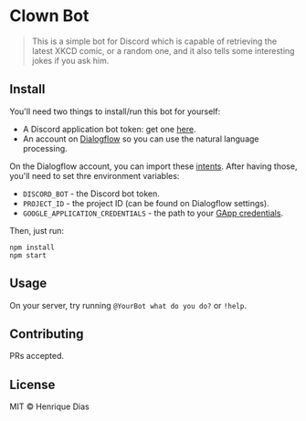 # Clown Bot

> This is a simple bot for Discord which is capable of retrieving the latest XKCD comic, or a random one, and it
> also tells some interesting jokes if you ask him.

## Install

You'll need two things to install/run this bot for yourself:

- A Discord application bot token: get one [here](https://discordapp.com/developers/applications/).
- An account on [Dialogflow](https://console.dialogflow.com/api-client) so you can use the natural language processing.

On the Dialogflow account, you can import these [intents](./intents). After having those, you'll need to set thre
environment variables:

- `DISCORD_BOT` - the Discord bot token.
- `PROJECT_ID` - the project ID (can be found on Dialogflow settings).
- `GOOGLE_APPLICATION_CREDENTIALS` - the path to your [GApp credentials](https://cloud.google.com/docs/authentication/getting-started).

Then, just run:

```
npm install
npm start
```

## Usage

On your server, try running `@YourBot what do you do?` or `!help`.

## Contributing

PRs accepted.

## License

MIT © Henrique Dias
